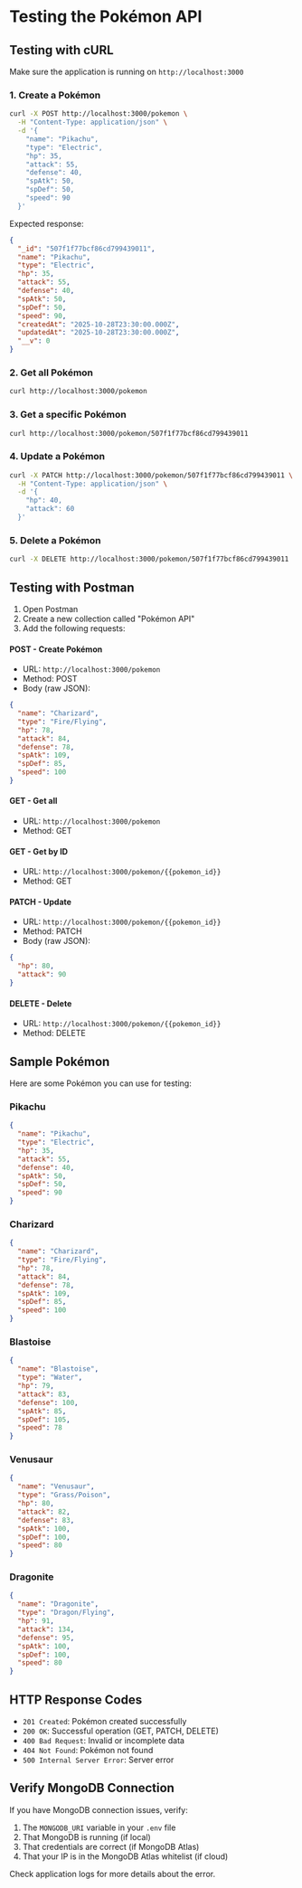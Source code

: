 # Testing the Pokémon API

## Testing with cURL

Make sure the application is running on `http://localhost:3000`

### 1. Create a Pokémon

```bash
curl -X POST http://localhost:3000/pokemon \
  -H "Content-Type: application/json" \
  -d '{
    "name": "Pikachu",
    "type": "Electric",
    "hp": 35,
    "attack": 55,
    "defense": 40,
    "spAtk": 50,
    "spDef": 50,
    "speed": 90
  }'
```

Expected response:
```json
{
  "_id": "507f1f77bcf86cd799439011",
  "name": "Pikachu",
  "type": "Electric",
  "hp": 35,
  "attack": 55,
  "defense": 40,
  "spAtk": 50,
  "spDef": 50,
  "speed": 90,
  "createdAt": "2025-10-28T23:30:00.000Z",
  "updatedAt": "2025-10-28T23:30:00.000Z",
  "__v": 0
}
```

### 2. Get all Pokémon

```bash
curl http://localhost:3000/pokemon
```

### 3. Get a specific Pokémon

```bash
curl http://localhost:3000/pokemon/507f1f77bcf86cd799439011
```

### 4. Update a Pokémon

```bash
curl -X PATCH http://localhost:3000/pokemon/507f1f77bcf86cd799439011 \
  -H "Content-Type: application/json" \
  -d '{
    "hp": 40,
    "attack": 60
  }'
```

### 5. Delete a Pokémon

```bash
curl -X DELETE http://localhost:3000/pokemon/507f1f77bcf86cd799439011
```

## Testing with Postman

1. Open Postman
2. Create a new collection called "Pokémon API"
3. Add the following requests:

#### POST - Create Pokémon
- URL: `http://localhost:3000/pokemon`
- Method: POST
- Body (raw JSON):
```json
{
  "name": "Charizard",
  "type": "Fire/Flying",
  "hp": 78,
  "attack": 84,
  "defense": 78,
  "spAtk": 109,
  "spDef": 85,
  "speed": 100
}
```

#### GET - Get all
- URL: `http://localhost:3000/pokemon`
- Method: GET

#### GET - Get by ID
- URL: `http://localhost:3000/pokemon/{{pokemon_id}}`
- Method: GET

#### PATCH - Update
- URL: `http://localhost:3000/pokemon/{{pokemon_id}}`
- Method: PATCH
- Body (raw JSON):
```json
{
  "hp": 80,
  "attack": 90
}
```

#### DELETE - Delete
- URL: `http://localhost:3000/pokemon/{{pokemon_id}}`
- Method: DELETE

## Sample Pokémon

Here are some Pokémon you can use for testing:

### Pikachu
```json
{
  "name": "Pikachu",
  "type": "Electric",
  "hp": 35,
  "attack": 55,
  "defense": 40,
  "spAtk": 50,
  "spDef": 50,
  "speed": 90
}
```

### Charizard
```json
{
  "name": "Charizard",
  "type": "Fire/Flying",
  "hp": 78,
  "attack": 84,
  "defense": 78,
  "spAtk": 109,
  "spDef": 85,
  "speed": 100
}
```

### Blastoise
```json
{
  "name": "Blastoise",
  "type": "Water",
  "hp": 79,
  "attack": 83,
  "defense": 100,
  "spAtk": 85,
  "spDef": 105,
  "speed": 78
}
```

### Venusaur
```json
{
  "name": "Venusaur",
  "type": "Grass/Poison",
  "hp": 80,
  "attack": 82,
  "defense": 83,
  "spAtk": 100,
  "spDef": 100,
  "speed": 80
}
```

### Dragonite
```json
{
  "name": "Dragonite",
  "type": "Dragon/Flying",
  "hp": 91,
  "attack": 134,
  "defense": 95,
  "spAtk": 100,
  "spDef": 100,
  "speed": 80
}
```

## HTTP Response Codes

- `201 Created`: Pokémon created successfully
- `200 OK`: Successful operation (GET, PATCH, DELETE)
- `400 Bad Request`: Invalid or incomplete data
- `404 Not Found`: Pokémon not found
- `500 Internal Server Error`: Server error

## Verify MongoDB Connection

If you have MongoDB connection issues, verify:

1. The `MONGODB_URI` variable in your `.env` file
2. That MongoDB is running (if local)
3. That credentials are correct (if MongoDB Atlas)
4. That your IP is in the MongoDB Atlas whitelist (if cloud)

Check application logs for more details about the error.
